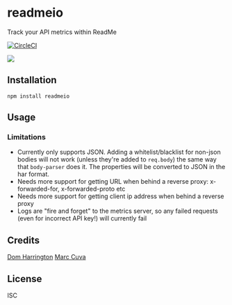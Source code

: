 # readmeio

Track your API metrics within ReadMe

[![CircleCI](https://circleci.com/gh/readmeio/readme-node.svg?style=svg)](https://circleci.com/gh/readmeio/readme-node)

[![](https://d3vv6lp55qjaqc.cloudfront.net/items/1M3C3j0I0s0j3T362344/Untitled-2.png)](https://readme.io)

## Installation

```
npm install readmeio
```

## Usage

### Limitations
- Currently only supports JSON. Adding a whitelist/blacklist for non-json bodies will not work (unless they're added to `req.body`)
the same way that `body-parser` does it. The properties will be converted to JSON in the har format.
- Needs more support for getting URL when behind a reverse proxy: x-forwarded-for, x-forwarded-proto etc
- Needs more support for getting client ip address when behind a reverse proxy
- Logs are "fire and forget" to the metrics server, so any failed requests (even for incorrect API key!) will currently fail

## Credits
[Dom Harrington](https://github.com/domharrington/)
[Marc Cuva](https://github.com/mjcuva/)

## License

ISC
